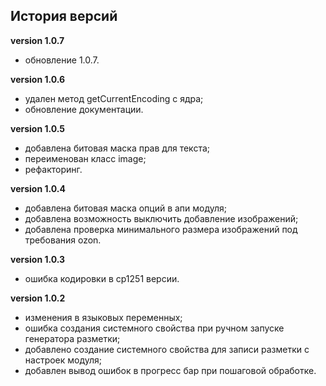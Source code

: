 <!-- cl-start -->
## История версий

**version 1.0.7**    
- обновление 1.0.7.    

**version 1.0.6**    
- удален метод getCurrentEncoding с ядра;    
- обновление документации.    

**version 1.0.5**    
- добавлена битовая маска прав для текста;    
- переименован класс image;    
- рефакторинг.    

**version 1.0.4**    
- добавлена битовая маска опций в апи модуля;    
- добавлена возможность выключить добавление изображений;    
- добавлена проверка минимального размера изображений под требования ozon.    

**version 1.0.3**    
- ошибка кодировки в cp1251 версии.    

**version 1.0.2**    
- изменения в языковых переменных;    
- ошибка создания системного свойства при ручном запуске генератора разметки;    
- добавлено создание системного свойства для записи разметки с настроек модуля;    
- добавлен вывод ошибок в прогресс бар при пошаговой обработке.    
<!-- cl-end -->
